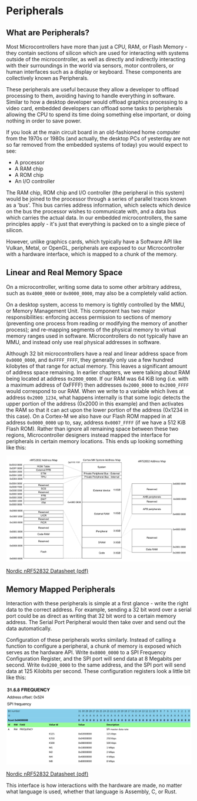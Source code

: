# Peripherals

## What are Peripherals?

Most Microcontrollers have more than just a CPU, RAM, or Flash Memory - they contain sections of silicon which are used for interacting with systems outside of the microcontroller, as well as directly and indirectly interacting with their surroundings in the world via sensors, motor controllers, or human interfaces such as a display or keyboard. These components are collectively known as Peripherals.

These peripherals are useful because they allow a developer to offload processing to them, avoiding having to handle everything in software. Similar to how a desktop developer would offload graphics processing to a video card, embedded developers can offload some tasks to peripherals allowing the CPU to spend its time doing something else important, or doing nothing in order to save power.

If you look at the main circuit board in an old-fashioned home computer from the 1970s or 1980s (and actually, the desktop PCs of yesterday are not so far removed from the embedded systems of today) you would expect to see:

* A processor
* A RAM chip
* A ROM chip
* An I/O controller

The RAM chip, ROM chip and I/O controller (the peripheral in this system) would be joined to the processor through a series of parallel traces known as a 'bus'. This bus carries address information, which selects which device on the bus the processor wishes to communicate with, and a data bus which carries the actual data. In our embedded microcontrollers, the same principles apply - it's just that everything is packed on to a single piece of silicon.

However, unlike graphics cards, which typically have a Software API like Vulkan, Metal, or OpenGL, peripherals are exposed to our Microcontroller with a hardware interface, which is mapped to a chunk of the memory.

## Linear and Real Memory Space

On a microcontroller, writing some data to some other arbitrary address, such as `0x4000_0000` or `0x0000_0000`, may also be a completely valid action.

On a desktop system, access to memory is tightly controlled by the MMU, or Memory Management Unit. This component has two major responsibilities: enforcing access permission to sections of memory (preventing one process from reading or modifying the memory of another process); and re-mapping segments of the physical memory to virtual memory ranges used in software. Microcontrollers do not typically have an MMU, and instead only use real physical addresses in software.

Although 32 bit microcontrollers have a real and linear address space from `0x0000_0000`, and `0xFFFF_FFFF`, they generally only use a few hundred kilobytes of that range for actual memory. This leaves a significant amount of address space remaining. In earlier chapters, we were talking about RAM being located at address `0x2000_0000`. If our RAM was 64 KiB long (i.e. with a maximum address of 0xFFFF) then addresses `0x2000_0000` to `0x2000_FFFF` would correspond to our RAM. When we write to a variable which lives at address `0x2000_1234`, what happens internally is that some logic detects the upper portion of the address (0x2000 in this example) and then activates the RAM so that it can act upon the lower portion of the address (0x1234 in this case). On a Cortex-M we also have our Flash ROM mapped in at address `0x0000_0000` up to, say, address `0x0007_FFFF` (if we have a 512 KiB Flash ROM). Rather than ignore all remaining space between these two regions, Microcontroller designers instead mapped the interface for peripherals in certain memory locations. This ends up looking something like this:

![](../assets/nrf52-memory-map.png)

[Nordic nRF52832 Datasheet (pdf)]

## Memory Mapped Peripherals

Interaction with these peripherals is simple at a first glance - write the right data to the correct address. For example, sending a 32 bit word over a serial port could be as direct as writing that 32 bit word to a certain memory address. The Serial Port Peripheral would then take over and send out the data automatically.

Configuration of these peripherals works similarly. Instead of calling a function to configure a peripheral, a chunk of memory is exposed which serves as the hardware API. Write `0x8000_0000` to a SPI Frequency Configuration Register, and the SPI port will send data at 8 Megabits per second. Write `0x0200_0000` to the same address, and the SPI port will send data at 125 Kilobits per second. These configuration registers look a little bit like this:

![](../assets/nrf52-spi-frequency-register.png)

[Nordic nRF52832 Datasheet (pdf)]

This interface is how interactions with the hardware are made, no matter what language is used, whether that language is Assembly, C, or Rust.

[Nordic nRF52832 Datasheet (pdf)]: http://infocenter.nordicsemi.com/pdf/nRF52832_PS_v1.1.pdf
